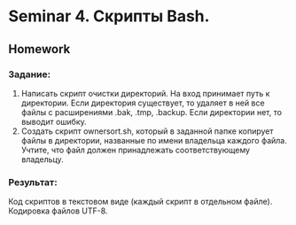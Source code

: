 # Seminar 4. Скрипты Bash.
## Homework
### Задание:
1. Написать скрипт очистки директорий. На вход принимает путь к директории. Если директория существует, то удаляет в ней все файлы с расширениями .bak, .tmp, .backup. Если директории нет, то выводит ошибку.
2. Создать скрипт ownersort.sh, который в заданной папке копирует файлы в директории, названные по имени владельца каждого файла. Учтите, что файл должен принадлежать соответствующему владельцу.

### Результат:
Код скриптов в текстовом виде (каждый скрипт в отдельном файле). Кодировка файлов UTF-8.
